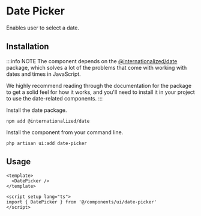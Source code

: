 # Date Picker

Enables user to select a date.

<ComponentSource
  source="components/date-picker"
/>

<ComponentPreview name="DatePicker" />

## Installation

:::info NOTE
The component depends on the [@internationalized/date](https://react-spectrum.adobe.com/internationalized/date/index.html) package, which solves a lot of the problems that come with working with dates and times in JavaScript.

We highly recommend reading through the documentation for the package to get a solid feel for how it works, and you'll need to install it in your project to use the date-related components.
:::

Install the date package.

```shell
npm add @internationalized/date
```

Install the component from your command line.

```shell
php artisan ui:add date-picker
```

## Usage

```vue
<template>
  <DatePicker />
</template>

<script setup lang="ts">
import { DatePicker } from '@/components/ui/date-picker'
</script>
```
